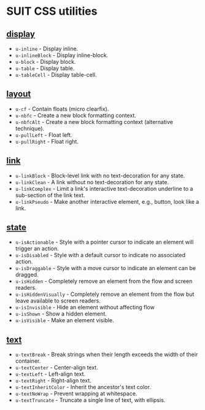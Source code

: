 # SUIT CSS utilities

## [display]
* `u-inline` - Display inline.
* `u-inlineBlock` - Display inline-block.
* `u-block` - Display block.
* `u-table` - Display table.
* `u-tableCell` - Display table-cell.

## [layout]
* `u-cf` - Contain floats (micro clearfix).
* `u-nbfc` - Create a new block formatting context.
* `u-nbfcAlt` - Create a new block formatting context (alternative technique).
* `u-pullLeft` - Float left.
* `u-pullRight` - Float right.

## [link]
* `u-linkBlock` - Block-level link with no text-decoration for any state.
* `u-linkClean` - A link without no text-decoration for any state.
* `u-linkComplex` - Limit a link's interactive text-decoration underline to a sub-section of the link text.
* `u-linkPseudo` - Make another interactive element, e.g., button, look like a link.

## [state]
* `u-isActionable` - Style with a pointer cursor to indicate an element will trigger an action.
* `u-isDisabled` - Style with a default cursor to indicate no associated action.
* `u-isDraggable` - Style with a move cursor to indicate an element can be dragged.
* `u-isHidden` - Completely remove an element from the flow and screen readers.
* `u-isHiddenVisually` - Completely remove an element from the flow but leave available to screen readers.
* `u-isInvisible` - Hide an element without affecting flow
* `u-isShown` - Show a hidden element.
* `u-isVisible` - Make an element visible.

## [text]
* `u-textBreak` - Break strings when their length exceeds the width of their container.
* `u-textCenter` - Center-align text.
* `u-textLeft` - Left-align text.
* `u-textRight` - Right-align text.
* `u-textInheritColor` - Inherit the ancestor's text color.
* `u-textNoWrap` - Prevent wrapping at whitespace.
* `u-textTruncate` - Truncate a single line of text, with ellipsis.

[display]: https://github.com/suitcss/utils-display
[layout]: https://github.com/suitcss/utils-layout
[link]: https://github.com/suitcss/utils-link
[state]: https://github.com/suitcss/utils-state
[text]: https://github.com/suitcss/utils-text
